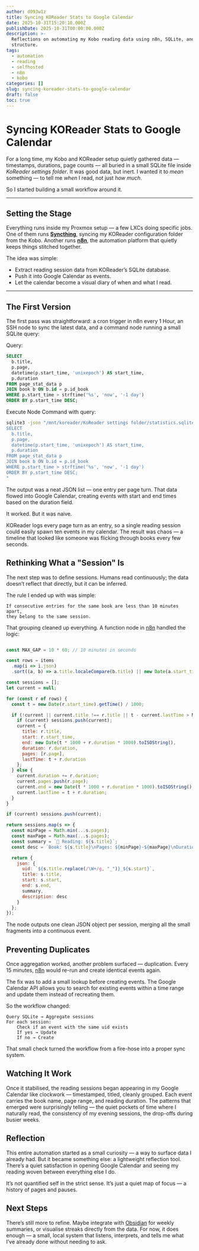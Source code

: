 ```yaml
---
author: d093w1z
title: Syncing KOReader Stats to Google Calendar
date: 2025-10-31T15:20:10.000Z
publishDate: 2025-10-31T00:00:00.000Z
description: >-
  Reflections on automating my Kobo reading data using n8n, SQLite, and a bit of
  structure.
tags:
  - automation
  - reading
  - selfhosted
  - n8n
  - kobo
categories: []
slug: syncing-koreader-stats-to-google-calendar
draft: false
toc: true
---
```

# Syncing KOReader Stats to Google Calendar

For a long time, my Kobo and KOReader setup quietly gathered data — timestamps, durations, page counts — all buried in a small SQLite file inside *KoReader settings folder*. It was good data, but inert. I wanted it to *mean* something — to tell me *when* I read, not just *how much*.  

So I started building a small workflow around it.

---

## Setting the Stage

Everything runs inside my Proxmox setup — a few LXCs doing specific jobs. One of them runs **[Syncthing](https://syncthing.net/)**, syncing my KOReader configuration folder from the Kobo. Another runs **[n8n](https://n8n.io)**, the automation platform that quietly keeps things stitched together.

The idea was simple:  
- Extract reading session data from KOReader’s SQLite database.  
- Push it into Google Calendar as events.  
- Let the calendar become a visual diary of when and what I read.

---

## The First Version

The first pass was straightforward: a cron trigger in n8n every 1 Hour, an SSH node to sync the latest data, and a command node running a small SQLite query:

Query:
```sql
SELECT 
  b.title, 
  p.page, 
  datetime(p.start_time, 'unixepoch') AS start_time, 
  p.duration
FROM page_stat_data p
JOIN book b ON b.id = p.id_book
WHERE p.start_time > strftime('%s', 'now', '-1 day')
ORDER BY p.start_time DESC;
```

Execute Node Command with query:
```bash
sqlite3 -json "/mnt/koreader/KoReader settings folder/statistics.sqlite3" "
SELECT 
  b.title, 
  p.page, 
  datetime(p.start_time, 'unixepoch') AS start_time, 
  p.duration
FROM page_stat_data p
JOIN book b ON b.id = p.id_book
WHERE p.start_time > strftime('%s', 'now', '-1 day')
ORDER BY p.start_time DESC;
"
```

The output was a neat JSON list — one entry per page turn. That data flowed into Google Calendar, creating events with start and end times based on the duration field.

It worked. But it was naive.

KOReader logs every page turn as an entry, so a single reading session could easily spawn ten events in my calendar. The result was chaos — a timeline that looked like someone was flicking through books every few seconds.

## Rethinking What a "Session" Is

The next step was to define sessions. Humans read continuously; the data doesn’t reflect that directly, but it can be inferred.

The rule I ended up with was simple:

    If consecutive entries for the same book are less than 10 minutes apart,
    they belong to the same session.

That grouping cleaned up everything.
A function node in [n8n](https://n8n.io) handled the logic:

```js

const MAX_GAP = 10 * 60; // 10 minutes in seconds

const rows = items
  .map(i => i.json)
  .sort((a, b) => a.title.localeCompare(b.title) || new Date(a.start_time) - new Date(b.start_time));

const sessions = [];
let current = null;

for (const r of rows) {
  const t = new Date(r.start_time).getTime() / 1000;

  if (!current || current.title !== r.title || t - current.lastTime > MAX_GAP) {
    if (current) sessions.push(current);
    current = {
      title: r.title,
      start: r.start_time,
      end: new Date(t * 1000 + r.duration * 1000).toISOString(),
      duration: r.duration,
      pages: [r.page],
      lastTime: t + r.duration
    };
  } else {
    current.duration += r.duration;
    current.pages.push(r.page);
    current.end = new Date(t * 1000 + r.duration * 1000).toISOString();
    current.lastTime = t + r.duration;
  }
}

if (current) sessions.push(current);

return sessions.map(s => {
  const minPage = Math.min(...s.pages);
  const maxPage = Math.max(...s.pages);
  const summary = `📖 Reading: ${s.title}`;
  const desc = `Book: ${s.title}\nPages: ${minPage}-${maxPage}\nDuration: ${(s.duration / 60).toFixed(1)} min`;

  return {
    json: {
      uid: `${s.title.replace(/\W+/g, "_")}_${s.start}`,
      title: s.title,
      start: s.start,
      end: s.end,
      summary,
      description: desc
    }
  };
});
```

The node outputs one clean JSON object per session, merging all the small fragments into a continuous event.

## Preventing Duplicates

Once aggregation worked, another problem surfaced — duplication.
Every 15 minutes, [n8n](https://n8n.io) would re-run and create identical events again.

The fix was to add a small lookup before creating events. The Google Calendar API allows you to search for existing events within a time range and update them instead of recreating them.

So the workflow changed:

    Query SQLite → Aggregate sessions
    For each session:
        Check if an event with the same uid exists
        If yes → Update
        If no → Create

That small check turned the workflow from a fire-hose into a proper sync system.

## Watching It Work

Once it stabilised, the reading sessions began appearing in my Google Calendar like clockwork — timestamped, titled, cleanly grouped.
Each event carries the book name, page range, and reading duration.
The patterns that emerged were surprisingly telling — the quiet pockets of time where I naturally read, the consistency of my evening sessions, the drop-offs during busier weeks.

## Reflection

This entire automation started as a small curiosity — a way to surface data I already had. But it became something else: a lightweight reflection tool.
There’s a quiet satisfaction in opening Google Calendar and seeing my reading woven between everything else I do.

It’s not quantified self in the strict sense. It’s just a quiet map of focus — a history of pages and pauses.

## Next Steps

There’s still more to refine.
Maybe integrate with [Obsidian](https://obsidian.md/) for weekly summaries, or visualise streaks directly from the data.
For now, it does enough — a small, local system that listens, interprets, and tells me what I’ve already done without needing to ask.

